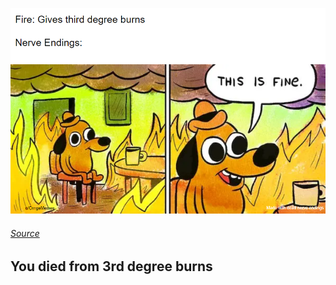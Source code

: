 ![Your death](Dead.png)

###### [Source](https://www.reddit.com/r/dankmemes/comments/bqjcp5/third_degree_burns_are_best_taken_in_shifts/)

## You died from 3rd degree burns
